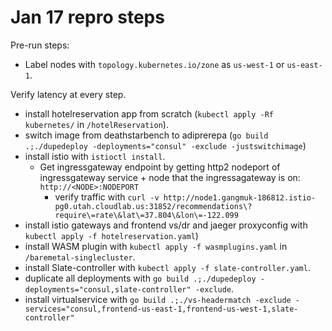 # Jan 17 repro steps

Pre-run steps:
- Label nodes with `topology.kubernetes.io/zone` as `us-west-1` or `us-east-1`.

Verify latency at every step.
- install hotelreservation app from scratch (`kubectl apply -Rf kubernetes/` in `/hotelReservation`).
- switch image from deathstarbench to adiprerepa (`go build .;./dupedeploy -deployments="consul" -exclude -justswitchimage`)
- install istio with `istioctl install`.
  - Get ingressgateway endpoint by getting http2 nodeport of ingressgateway service + node that the ingressagateway is on: `http://<NODE>:NODEPORT`
	- verify traffic with `curl -v http://node1.gangmuk-186812.istio-pg0.utah.cloudlab.us:31852/recommendations\?require\=rate\&lat\=37.804\&lon\=-122.099`
- install istio gateways and frontend vs/dr and jaeger proxyconfig with `kubectl apply -f hotelreservation.yaml`)
- install WASM plugin with `kubectl apply -f wasmplugins.yaml` in `/baremetal-singlecluster`.
- install Slate-controller with `kubectl apply -f slate-controller.yaml`.
- duplicate all deployments with `go build .;./dupedeploy -deployments="consul,slate-controller" -exclude`.
- install virtualservice with `go build .;./vs-headermatch -exclude -services="consul,frontend-us-east-1,frontend-us-west-1,slate-controller"`

